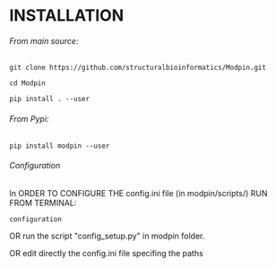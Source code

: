 # INSTALLATION
###### From main source:
```
git clone https://github.com/structuralbioinformatics/Modpin.git

cd Modpin

pip install . --user
```



###### From Pypi:
```
pip install modpin --user
```

###### Configuration
In ORDER TO CONFIGURE THE config.ini file (in modpin/scripts/)  RUN FROM TERMINAL:
```
configuration
```

OR run the script "config_setup.py" in modpin folder.

OR edit directly the config.ini file specifing the paths

